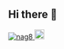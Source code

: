 ## Hi there 👋

<!--https://github.com/antonkomarev/github-profile-views-counter-->
<p align="left">
  <a href="https://github.com/nag8/nag8/">
    <img src="https://komarev.com/ghpvc/?username=nag8&color=green" alt="nag8" />
  </a>
  <a href="http://qiita.com/nag8">
    <img height="20" src="https://qiita-badge.apiapi.app/s/nintia8/posts.svg" />
  </a>
</p>
<!--
**nag8/nag8** is a ✨ _special_ ✨ repository because its `README.md` (this file) appears on your GitHub profile.

Here are some ideas to get you started:

- 🔭 I’m currently working on ...
- 🌱 I’m currently learning ...
- 👯 I’m looking to collaborate on ...
- 🤔 I’m looking for help with ...
- 💬 Ask me about ...
- 📫 How to reach me: ...
- 😄 Pronouns: ...
- ⚡ Fun fact: ...
-->
